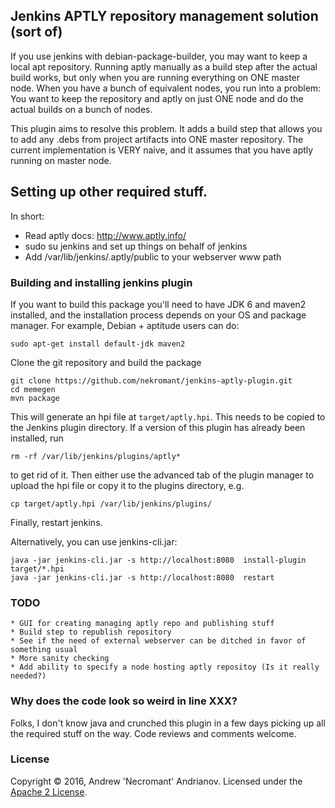 ## Jenkins APTLY repository management solution (sort of)
 
If you use jenkins with debian-package-builder, you may want to keep a local apt repository.
Running aptly manually as a build step after the actual build works, but only when you are running 
everything on ONE master node. When you have a bunch of equivalent nodes, you run into a problem:
You want to keep the repository and aptly on just ONE node and do the actual builds on a bunch of nodes. 
 
This plugin aims to resolve this problem. It adds a build step that allows you to add any .debs from project
artifacts into ONE master repository. The current implementation is VERY naive, and it assumes that you have 
aptly running on master node. 

## Setting up other required stuff.

In short: 

* Read aptly docs: http://www.aptly.info/
* sudo su jenkins and set up things on behalf of jenkins
* Add /var/lib/jenkins/.aptly/public to your webserver www path

### Building and installing jenkins plugin

If you want to build this package you'll need to have JDK 6 and maven2 installed, and the installation process depends on your OS and package manager. For example, Debian + aptitude users can do:

    sudo apt-get install default-jdk maven2

Clone the git repository and build the package

    git clone https://github.com/nekromant/jenkins-aptly-plugin.git 
    cd memegen
    mvn package

This will generate an hpi file at `target/aptly.hpi`. This needs to be copied to the Jenkins plugin directory. If a version of this plugin has already been installed, run

    rm -rf /var/lib/jenkins/plugins/aptly*

to get rid of it. Then either use the advanced tab of the plugin manager to upload the hpi file or copy it to the plugins directory, e.g. 

    cp target/aptly.hpi /var/lib/jenkins/plugins/

Finally, restart jenkins.

Alternatively, you can use jenkins-cli.jar:

    java -jar jenkins-cli.jar -s http://localhost:8080  install-plugin target/*.hpi
    java -jar jenkins-cli.jar -s http://localhost:8080  restart


### TODO

    * GUI for creating managing aptly repo and publishing stuff
    * Build step to republish repository
    * See if the need of external webserver can be ditched in favor of something usual
    * More sanity checking
    * Add ability to specify a node hosting aptly repositoy (Is it really needed?)

### Why does the code look so weird in line XXX?

Folks, I don't know java and crunched this plugin in a few days picking up all the required
stuff on the way. Code reviews and comments welcome.


### License

Copyright &copy; 2016, Andrew 'Necromant' Andrianov. Licensed under the [Apache 2 License].

[Apache 2 License]: https://github.com/nekromant/jenkins-aptly-plugin/raw/master/LICENSE.txt
